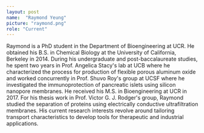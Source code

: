 ```yaml
---
layout: post
name:  "Raymond Yeung"
picture: "raymond.png"
role: "Current"
---
```

Raymond is a PhD student in the Department of Bioengineering at UCR. He obtained his B.S. in Chemical Biology at the University of California, Berkeley in 2014. During his undergraduate and post-baccalaureate studies, he spent two years in Prof. Angelica Stacy's lab at UCB where he characterized the process for production of flexible porous aluminum oxide and worked concurrently in Prof. Shuvo Roy's group at UCSF where he investigated the immunoprotection of pancreatic islets using silicon nanopore membranes. He received his M.S. in Bioengineering at UCR in 2017. For his thesis work in Prof. Victor G. J. Rodger's group, Raymond studied the separation of proteins using electrically conductive ultrafiltration membranes. His current research interests revolve around tailoring transport characteristics to develop tools for therapeutic and industrial applications.
